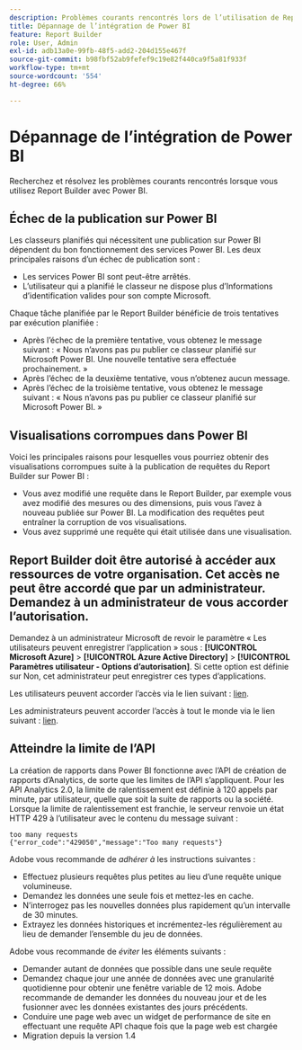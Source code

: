 ```yaml
---
description: Problèmes courants rencontrés lors de l’utilisation de Report Builder avec Power BI.
title: Dépannage de l’intégration de Power BI
feature: Report Builder
role: User, Admin
exl-id: adb13a0e-99fb-48f5-add2-204d155e467f
source-git-commit: b98fbf52ab9fefef9c19e82f440ca9f5a81f933f
workflow-type: tm+mt
source-wordcount: '554'
ht-degree: 66%

---
```


# Dépannage de l’intégration de Power BI

Recherchez et résolvez les problèmes courants rencontrés lorsque vous utilisez Report Builder avec Power BI.

## Échec de la publication sur Power BI

Les classeurs planifiés qui nécessitent une publication sur Power BI dépendent du bon fonctionnement des services Power BI. Les deux principales raisons d’un échec de publication sont :

* Les services Power BI sont peut-être arrêtés.
* L’utilisateur qui a planifié le classeur ne dispose plus d’Informations d’identification valides pour son compte Microsoft.

Chaque tâche planifiée par le Report Builder bénéficie de trois tentatives par exécution planifiée :

* Après l’échec de la première tentative, vous obtenez le message suivant : « Nous n’avons pas pu publier ce classeur planifié sur Microsoft Power BI. Une nouvelle tentative sera effectuée prochainement. »
* Après l’échec de la deuxième tentative, vous n’obtenez aucun message.
* Après l’échec de la troisième tentative, vous obtenez le message suivant : « Nous n’avons pas pu publier ce classeur planifié sur Microsoft Power BI. »

## Visualisations corrompues dans Power BI

Voici les principales raisons pour lesquelles vous pourriez obtenir des visualisations corrompues suite à la publication de requêtes du Report Builder sur Power BI :

* Vous avez modifié une requête dans le Report Builder, par exemple vous avez modifié des mesures ou des dimensions, puis vous l’avez à nouveau publiée sur Power BI. La modification des requêtes peut entraîner la corruption de vos visualisations.
* Vous avez supprimé une requête qui était utilisée dans une visualisation.

## Report Builder doit être autorisé à accéder aux ressources de votre organisation. Cet accès ne peut être accordé que par un administrateur. Demandez à un administrateur de vous accorder l’autorisation.

Demandez à un administrateur Microsoft de revoir le paramètre « Les utilisateurs peuvent enregistrer l’application » sous : **[!UICONTROL Microsoft Azure]** > **[!UICONTROL Azure Active Directory]** > **[!UICONTROL Paramètres utilisateur - Options dʼautorisation]**. Si cette option est définie sur Non, cet administrateur peut enregistrer ces types d’applications.

Les utilisateurs peuvent accorder l’accès via le lien suivant : [lien](https://login.microsoftonline.com/common/oauth2/authorize?response_type=code&amp;prompt=logint&amp;client_id=8d84f6d8-29a4-4484-a670-589b32400278&amp;redirect_uri=https%3a%2f%2fmy.omniture.com%2fsc15%2farb%2flogin.html&amp;resource=https%3a%2f%2fanalysis.windows.net%2fpowerbi%2fapi&amp;locale=en_US).

Les administrateurs peuvent accorder lʼaccès à tout le monde via le lien suivant : [lien](https://login.microsoftonline.com/common/oauth2/authorize?response_type=code&amp;prompt=admin_consent&amp;client_id=8d84f6d8-29a4-4484-a670-589b32400278&amp;redirect_uri=https%3a%2f%2fmy.omniture.com%2fsc15%2farb%2flogin.html&amp;resource=https%3a%2f%2fanalysis.windows.net%2fpowerbi%2fapi&amp;locale=en_US).

## Atteindre la limite de l’API

La création de rapports dans Power BI fonctionne avec l’API de création de rapports d’Analytics, de sorte que les limites de l’API s’appliquent. Pour les API Analytics 2.0, la limite de ralentissement est définie à 120 appels par minute, par utilisateur, quelle que soit la suite de rapports ou la société. Lorsque la limite de ralentissement est franchie, le serveur renvoie un état HTTP 429 à l’utilisateur avec le contenu du message suivant :

```
too many requests
{"error_code":"429050","message":"Too many requests"}
```

Adobe vous recommande de *adhérer à* les instructions suivantes :

* Effectuez plusieurs requêtes plus petites au lieu d’une requête unique volumineuse.
* Demandez les données une seule fois et mettez-les en cache.
* N’interrogez pas les nouvelles données plus rapidement qu’un intervalle de 30 minutes.
* Extrayez les données historiques et incrémentez-les régulièrement au lieu de demander l’ensemble du jeu de données.

Adobe vous recommande de *éviter* les éléments suivants :

* Demander autant de données que possible dans une seule requête
* Demandez chaque jour une année de données avec une granularité quotidienne pour obtenir une fenêtre variable de 12 mois. Adobe recommande de demander les données du nouveau jour et de les fusionner avec les données existantes des jours précédents.
* Conduire une page web avec un widget de performance de site en effectuant une requête API chaque fois que la page web est chargée
* Migration depuis la version 1.4
